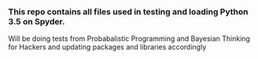 ### This repo contains all files used in testing and loading Python 3.5 on Spyder. 

Will be doing tests from Probabalistic Programming and Bayesian Thinking for Hackers and updating packages and libraries accordingly
